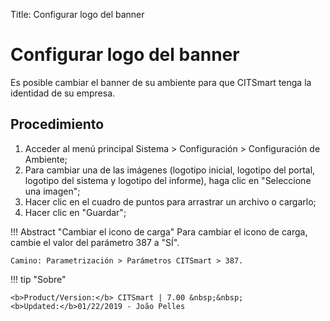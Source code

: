 Title: Configurar logo del banner

# Configurar logo del banner


Es posible cambiar el banner de su ambiente para que CITSmart tenga la identidad de su empresa.

Procedimiento
-------

1. Acceder al menú principal Sistema > Configuración > Configuración de Ambiente;
2. Para cambiar una de las imágenes (logotipo inicial, logotipo del portal, logotipo del sistema y logotipo del informe), haga clic en "Seleccione una imagen";
3. Hacer clic en el cuadro de puntos para arrastrar un archivo o cargarlo;
4. Hacer clic en "Guardar";

!!! Abstract "Cambiar el icono de carga"
    Para cambiar el icono de carga, cambie el valor del parámetro 387 a "SÍ".
	
	Camino: Parametrización > Parámetros CITSmart > 387.  
	
	
!!! tip "Sobre"

    <b>Product/Version:</b> CITSmart | 7.00 &nbsp;&nbsp;
    <b>Updated:</b>01/22/2019 - João Pelles  
	
